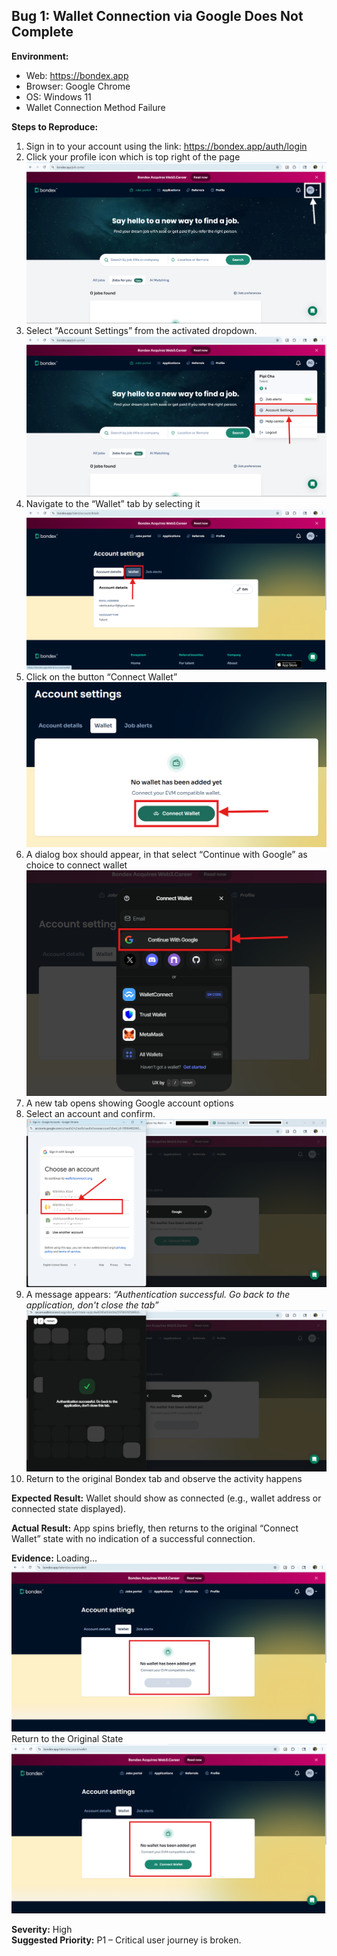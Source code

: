 ## Bug 1: Wallet Connection via Google Does Not Complete

**Environment:**
- Web: https://bondex.app
- Browser: Google Chrome
- OS: Windows 11
- Wallet Connection Method Failure

**Steps to Reproduce:**
1. Sign in to your account using the link: https://bondex.app/auth/login 
2. Click your profile icon which is top right of the page
![Account Settings Navigation](images/Account_Settings_Navigation.png)
3. Select “Account Settings” from the activated dropdown.
![Account Settings Selection](images/Account_Settings_Selection.png)
3. Navigate to the “Wallet” tab by selecting it
![Wallet Tab Selection](images/Wallet_Tab_Selection.png)
4. Click on the button “Connect Wallet”
![Connect Wallet Button Selection](images/Connect_Wallet_Button_Selection.png)
5. A dialog box should appear, in that select “Continue with Google” as choice to connect wallet
![Connect with Google Button Selection](images/Connect_with_Google_Button_Selection.png)
6. A new tab opens showing Google account options
7. Select an account and confirm.
![Google Account Selection](images/Google_Account_Selection.png)
8. A message appears: _“Authentication successful. Go back to the application, don't close the tab”_
![Authentication Successful](images/Authentication_Successful.png)
9. Return to the original Bondex tab and observe the activity happens

**Expected Result:**
Wallet should show as connected (e.g., wallet address or connected state displayed).

**Actual Result:**
App spins briefly, then returns to the original “Connect Wallet” state with no indication of a successful connection.

**Evidence:**
Loading...
![Loading Captured](images/Loading_Captured.png)
Return to the Original State
![No Connection Made](images/No_Connection_Made.png)

**Severity:** High  
**Suggested Priority:** P1 – Critical user journey is broken.

